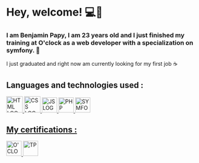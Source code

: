 # Hey, welcome! :computer::wave: 

### I am Benjamin Papy, I am 23 years old and I just finished my training at O'clock as a web developer with a specialization on symfony. 🐘

I just graduated and right now am currently looking for my first job :coffee:

## Languages and technologies used :
<p>
    <a href="https://developer.mozilla.org/fr/docs/Web/HTML">
        <img height="43px" width="43px"alt="HTML LOGO" src="https://cdn.pixabay.com/photo/2017/08/05/11/16/logo-2582748_1280.png" height="50px"
    </a>
    <a href="https://developer.mozilla.org/fr/docs/Web/CSS">
        <img height="43px" width="43px"alt="CSS LOGO" src="https://cdn.pixabay.com/photo/2017/08/05/11/16/logo-2582747_960_720.png" height="50px"
    </a>
    <a href="https://developer.mozilla.org/fr/docs/Web/JavaScript">
        <img height="40px" width="40px"alt="JS LOGO" src="![image](https://user-images.githubusercontent.com/70507461/208054670-f2e41946-ba2f-459b-b439-e8a6d4fdf279.png)
" height="50px"
    </a> 
    <a href="https://www.php.net/manual/fr/intro-whatis.php">
        <img height="40px" width="40px"alt="PHP LOGO" src="https://icon-library.com/images/php-icon-png/php-icon-png-7.jpg" height="50px"
    </a>
    <a href="https://symfony.com/">
        <img height="40px" width="40px"alt="SYMFONY LOGO" src="https://cdn.worldvectorlogo.com/logos/symfony.svg" height="50px"
    </a>
 </p>
  
## My certifications :


<p>
  <a href="https://oclock.io/formations/developpeur-web" >
    <img height="40px" width="40px"alt="O'CLOCK" src="https://s3-eu-west-1.amazonaws.com/tpd/logos/595cae450000ff0005a600d6/0x0.png"
  </a>
  <a href="https://www.opquast.com/" >
    <img height="40px" width="40px"alt="TP" src="https://encrypted-tbn0.gstatic.com/images?q=tbn:ANd9GcSq7slYH074nOoxOqbJfdgQFo7bgecKuneEBbfZLUhPMNxUOrw5_eW-q-jDxzAerNfl4WA&usqp=CAU"
  </a>
  <!--
      <a href="https://www.francecompetences.fr/recherche/rncp/31114/" >
        <img height="40px" width="40px"alt="OPQUAST" src="https://static.data.gouv.fr/avatars/c1/4ae4f0ae27471684be669c5dce161a-500.png"
      </a>
  -->
</p>
